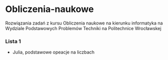 # Obliczenia-naukowe
Rozwiązania zadań z kursu Obliczenia naukowe na kierunku informatyka na Wydziale Podstawowych Problemów Techniki na Politechnice Wrocławskej

### Lista 1
- Julia, podstawowe opeacje na liczbach
